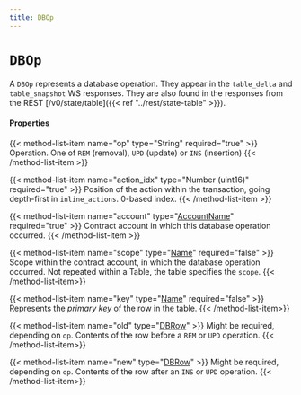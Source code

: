 ```yaml
---
title: DBOp
---
```


# `DBOp`

A `DBOp` represents a database operation.  They appear in the `table_delta` and `table_snapshot` WS responses. They are also found in the responses from the REST [/v0/state/table]({{< ref "../rest/state-table" >}}).

#### Properties

{{< method-list-item name="op" type="String" required="true" >}}
  Operation. One of `REM` (removal), `UPD` (update) or `INS` (insertion)
{{< /method-list-item >}}

{{< method-list-item name="action_idx" type="Number (uint16)" required="true" >}}
  Position of the action within the transaction, going depth-first in `inline_actions`. 0-based index.
{{< /method-list-item >}}

{{< method-list-item name="account" type="[AccountName](/reference/eosio/types/accountname)" required="true" >}}
  Contract account in which this database operation occurred.
{{< /method-list-item >}}

{{< method-list-item name="scope" type="[Name](/reference/eosio/types/name)" required="false" >}}
  Scope within the contract account, in which the database operation occurred. Not repeated within a Table, the table specifies the `scope`.
{{< /method-list-item>}}

{{< method-list-item name="key" type="[Name](/reference/eosio/types/name)" required="false" >}}
  Represents the *primary key* of the row in the table.
{{< /method-list-item>}}

{{< method-list-item name="old" type="[DBRow](/reference/eosio/types/dbrow)" >}}
  Might be required, depending on `op`. Contents of the row before a `REM` or `UPD` operation.
{{< /method-list-item>}}

{{< method-list-item name="new" type="[DBRow](/reference/eosio/types/dbrow)" >}}
  Might be required, depending on `op`. Contents of the row after an `INS` or `UPD` operation.
{{< /method-list-item>}}